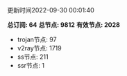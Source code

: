 更新时间2022-09-30 00:01:40

**总订阅: 64**
**总节点: 9812**
**有效节点: 2028**
- trojan节点: 97
- v2ray节点: 1719
- ss节点: 211
- ssr节点: 1
